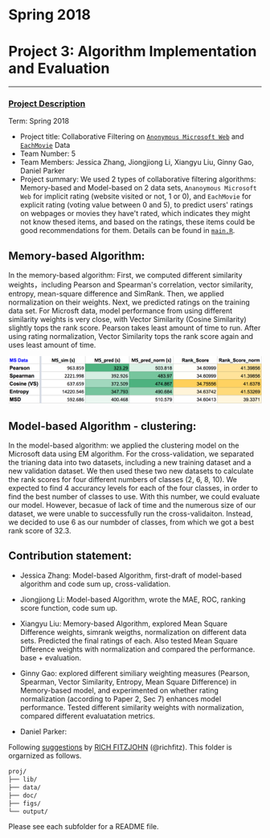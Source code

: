 # Spring 2018


# Project 3: Algorithm Implementation and Evaluation

----


### [Project Description](doc/)

Term: Spring 2018

+ Project title: Collaborative Filtering on [`Anonymous Microsoft Web`](https://archive.ics.uci.edu/ml/datasets/Anonymous+Microsoft+Web+Data) and [`EachMovie`](http://www.gatsby.ucl.ac.uk/~chuwei/data/EachMovie/eachmovie.html) Data
+ Team Number: 5
+ Team Members: Jessica Zhang, Jiongjiong Li, Xiangyu Liu, Ginny Gao, Daniel Parker
+ Project summary: We used 2 types of collaborative filtering algorithms: Memory-based and Model-based on 2 data sets, `Ananoymous Microsoft Web` for implicit rating (website visited or not, 1 or 0), and `EachMovie` for explicit rating (voting value between 0 and 5), to predict users' ratings on webpages or movies they have't rated, which indicates they might not know thesed items, and based on the ratings, these items could be good recommendations for them. Details can be found in [`main.R`](https://github.com/GU4243-ADS/project-3-algorithms-project-3-algorithms-group-7/blob/master/doc/main.R).

## Memory-based Algorithm:

In the memory-based algorithm: First, we computed different similarity weights，including Pearson and Spearman's correlation, vector similarity, entropy, mean-square difference and SimRank. Then, we applied normalization on their weights. Next, we predicted ratings on the training data set. For Microsft data, model performance from using different similarity weights is very close, with Vector Similarity (Cosine Similarity) slightly tops the rank score. Pearson takes least amount of time to run. After using rating normalization, Vector Similarity tops the rank score again and uses least amount of time.

![image](figs/Mem_based_MS_Comp.png)


## Model-based Algorithm - clustering:

In the model-based algorithm: we applied the clustering model on the Microsoft data using EM algorithm. For the cross-validation, we separated the trianing data into two datasets, including a new training dataset and a new validation dataset. We then used these two new datasets to calculate the rank scores for four different numbers of classes (2, 6, 8, 10). We expected to find 4 accurancy levels for each of the four classes, in order to find the best number of classes to use. With this number, we could evaluate our model. However, becasue of lack of time and the numerous size of our dataset, we were unable to successfully run the cross-validaiton. Instead, we decided to use 6 as our numbder of classes, from which we got a best rank score of 32.3.

## Contribution statement:  

- Jessica Zhang: Model-based Algorithm, first-draft of model-based algorithm and code sum up, cross-validation.

- Jiongjiong Li: Model-based Algorithm, wrote the MAE, ROC, ranking score function, code sum up.

- Xiangyu Liu: Memory-based Algorithm, explored Mean Square Difference weights, simrank weigths, normalization on different data sets. Predicted the final ratings of each. Also tested Mean Square Difference weights with normalization and compared the performance. base + evaluation. 

- Ginny Gao: explored different similiary weighting measures (Pearson, Spearman, Vector Similarity, Entropy, Mean Square Difference) in Memory-based model, and experimented on whether rating normalization (according to Paper 2, Sec 7) enhances model performance. Tested different similarity weights with normalization, compared different evaluatation metrics.

- Daniel Parker: 


Following [suggestions](http://nicercode.github.io/blog/2013-04-05-projects/) by [RICH FITZJOHN](http://nicercode.github.io/about/#Team) (@richfitz). This folder is orgarnized as follows.

```
proj/
├── lib/
├── data/
├── doc/
├── figs/
└── output/
```

Please see each subfolder for a README file.
